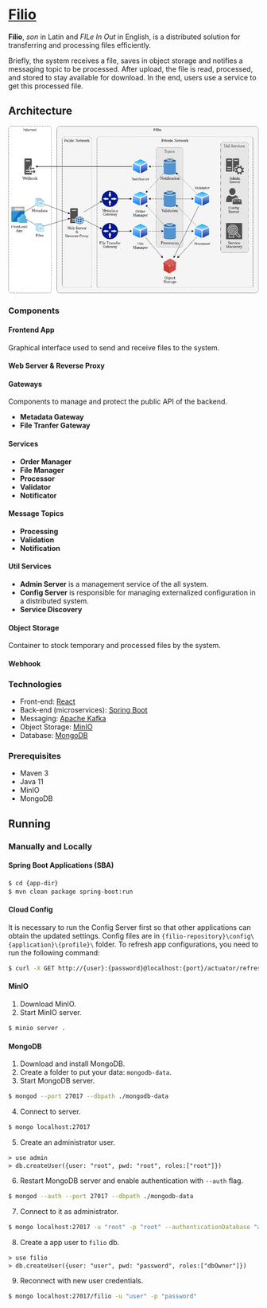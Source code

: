 # [Filio](https://github.com/jonatascbarroso/filio/)

**Filio**, *son* in Latin and *FILe In Out* in English, is a distributed solution for transferring and processing files efficiently.

Briefly, the system receives a file, saves in object storage and notifies a messaging topic to be processed.
After upload, the file is read, processed, and stored to stay available for download.
In the end, users use a service to get this processed file.

## Architecture

![Architecture](docs/filio-architecture.png)

### Components

#### Frontend App

Graphical interface used to send and receive files to the system.

#### Web Server & Reverse Proxy



#### Gateways

Components to manage and protect the public API of the backend.
* **Metadata Gateway**
* **File Tranfer Gateway**

#### Services

* **Order Manager**
* **File Manager**
* **Processor**
* **Validator**
* **Notificator**

#### Message Topics

* **Processing**
* **Validation**
* **Notification**

#### Util Services

* **Admin Server** is a management service of the all system.
* **Config Server** is responsible for managing externalized configuration in a distributed system.
* **Service Discovery**

#### Object Storage

Container to stock temporary and processed files by the system.

#### Webhook



### Technologies

* Front-end: [React](https://reactjs.org/)
* Back-end (microservices): [Spring Boot](https://spring.io/projects/spring-boot)
* Messaging: [Apache Kafka](https://kafka.apache.org/)
* Object Storage: [MinIO](https://min.io/)
* Database: [MongoDB](https://www.mongodb.com)

### Prerequisites

* Maven 3
* Java 11
* MinIO
* MongoDB

## Running

### Manually and Locally

#### Spring Boot Applications (SBA)

```sh
$ cd {app-dir}
$ mvn clean package spring-boot:run
```

#### Cloud Config

It is necessary to run the Config Server first so that other applications can obtain the updated settings.
Config files are in `{filio-repository}\config\{application}\{profile}\` folder.
To refresh app configurations, you need to run the following command:

```sh
$ curl -X GET http://{user}:{password}@localhost:{port}/actuator/refresh
```

#### MinIO

1. Download MinIO.
2. Start MinIO server.

```sh
$ minio server .
```

#### MongoDB

1. Download and install MongoDB.
2. Create a folder to put your data: `mongodb-data`.
3. Start MongoDB server.

```sh
$ mongod --port 27017 --dbpath ./mongodb-data
```

4. Connect to server.

```sh
$ mongo localhost:27017
```

5. Create an administrator user.

```
> use admin
> db.createUser({user: "root", pwd: "root", roles:["root"]})
```

6. Restart MongoDB server and enable authentication with `--auth` flag.

```sh
$ mongod --auth --port 27017 --dbpath ./mongodb-data
```

7. Connect to it as administrator.

```sh
$ mongo localhost:27017 -u "root" -p "root" --authenticationDatabase "admin"
```

8. Create a app user to `filio` db.

```
> use filio
> db.createUser({user: "user", pwd: "password", roles:["dbOwner"]})
```

9. Reconnect with new user credentials.

```sh
$ mongo localhost:27017/filio -u "user" -p "password"
```

